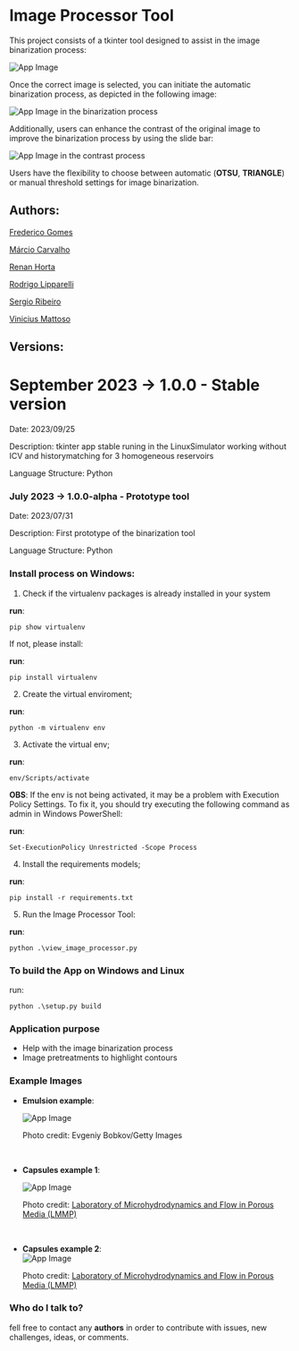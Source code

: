 # Image Processor Tool

This project consists of a tkinter tool designed to assist in the image binarization process:

![App Image](src/images/image.png)

Once the correct image is selected, you can initiate the automatic binarization process, as depicted in the following image:

![App Image in the binarization process](src/example/readme_images/binarization_example_capsules_2.png)

Additionally, users can enhance the contrast of the original image to improve the binarization process by using the slide bar:

![App Image in the contrast process](src/example/readme_images/contrast_example_capsules_2.png)

Users have the flexibility to choose between automatic (**OTSU**, **TRIANGLE**) or manual threshold settings for image binarization.

## Authors:
[Frederico Gomes](https://www.linkedin.com/in/frederico-gomes-63b3328/)

[Márcio Carvalho](https://www.linkedin.com/in/marcio-carvalho-ba00b81/)

[Renan Horta](https://www.linkedin.com/in/renanhorta/)

[Rodrigo Lipparelli](https://www.linkedin.com/in/rodrigo-lipparelli-fernandez/)

[Sergio Ribeiro](https://www.linkedin.com/in/ssribeiro82/)

[Vinicius Mattoso ](https://www.linkedin.com/in/vinicius-mattoso/)


## Versions:

# September 2023 -> 1.0.0 - Stable version
Date: 2023/09/25

Description: tkinter app stable runing in the LinuxSimulator working without ICV and historymatching for 3 homogeneous reservoirs 

Language Structure: Python
<!-- 
Date: 2023/08/31
Description: .....
Features: ......
Language Structure: Python
 -->

### July 2023 -> 1.0.0-alpha - Prototype tool
Date: 2023/07/31

Description: First prototype of the binarization tool

Language Structure: Python


### Install process on Windows:

1) Check if the virtualenv packages is already installed in your system

**run**:
    
    pip show virtualenv

If not, please install:

**run**:

    pip install virtualenv


2) Create the virtual enviroment;

**run**:

    python -m virtualenv env


3) Activate the virtual env;

**run**:

    env/Scripts/activate

**OBS**: If the env is not being activated, it may be a problem with Execution Policy Settings. To fix it, you should try executing the following command as admin in Windows PowerShell:

**run**:

    Set-ExecutionPolicy Unrestricted -Scope Process



4) Install the requirements models;

**run**:

    pip install -r requirements.txt

5) Run the Image Processor Tool:

**run**:

    python .\view_image_processor.py

### To build the App on Windows and Linux

run:

    python .\setup.py build

### Application purpose 

* Help with the image binarization process
* Image pretreatments to highlight contours


### Example Images

* **Emulsion example**:

    ![App Image](src/example/example_emulsion_1.jpg)

    Photo credit: Evgeniy Bobkov/Getty Images

<br>

* **Capsules example 1**:

    ![App Image](src/example/example_capsules_1.png)

    Photo credit: [Laboratory of Microhydrodynamics and Flow in Porous Media (LMMP)](http://lmmp.mec.puc-rio.br/)

<br>

* **Capsules example 2**:  
    ![App Image](src/example/example_capsules_2.png)

    Photo credit: [Laboratory of Microhydrodynamics and Flow in Porous Media (LMMP)](http://lmmp.mec.puc-rio.br/)



### Who do I talk to?

fell free to contact any **authors** in order to contribute with issues, new challenges, ideas, or comments.
